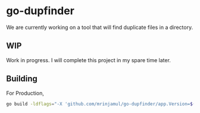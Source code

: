 # go-dupfinder

We are currently working on a tool that will find duplicate files in a directory.

## WIP

Work in progress.
I will complete this project in my spare time later.

## Building

For Production,

```sh
go build -ldflags="-X 'github.com/mrinjamul/go-dupfinder/app.Version=$(git describe --tags $(git rev-list --tags --max-count=1) || echo "dev")' -X 'github.com/mrinjamul/go-dupfinder/app.BuildDate=$(date "+%m-%d-%Y %H:%M:%S")' -X 'github.com/mrinjamul/go-dupfinder/app.CommitHash=$(git rev-parse HEAD)'"
```
